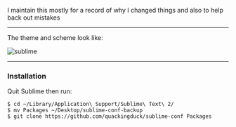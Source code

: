 I maintain this mostly for a record of why I changed things and also to help back out mistakes

---

The theme and scheme look like:

![sublime](https://f.cloud.github.com/assets/9556/1593778/dcb3eb26-52d0-11e3-8f88-8b8805247c8e.jpg)

---

### Installation

Quit Sublime then run:

```shell-session
$ cd ~/Library/Application\ Support/Sublime\ Text\ 2/
$ mv Packages ~/Desktop/sublime-conf-backup
$ git clone https://github.com/quackingduck/sublime-conf Packages
```
